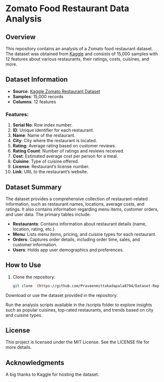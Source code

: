 # Zomato Food Restaurant Data Analysis

## Overview

This repository contains an analysis of a Zomato food restaurant dataset. The dataset was obtained from [Kaggle](https://www.kaggle.com/datasets/anas123siddiqui/zomato-database/data?select=restaurant.csv) and consists of 15,000 samples with 12 features about various restaurants, their ratings, costs, cuisines, and more.

## Dataset Information

- **Source**: [Kaggle Zomato Restaurant Dataset](https://www.kaggle.com/datasets/anas123siddiqui/zomato-database/data?select=restaurant.csv)
- **Samples**: 15,000 records
- **Columns**: 12 features

### Features:

1. **Serial No**: Row index number.
2. **ID**: Unique identifier for each restaurant.
3. **Name**: Name of the restaurant.
4. **City**: City where the restaurant is located.
5. **Rating**: Average rating based on customer reviews.
6. **Rating Count**: Number of ratings and reviews received.
7. **Cost**: Estimated average cost per person for a meal.
8. **Cuisine**: Type of cuisine offered.
9. **License**: Restaurant’s license number.
10. **Link**: URL to the restaurant’s website.

## Dataset Summary

The dataset provides a comprehensive collection of restaurant-related information, such as restaurant names, locations, average costs, and ratings. It also contains information regarding menu items, customer orders, and user data. The primary tables include:

- **Restaurants**: Contains information about restaurant details (name, location, rating, etc.).
- **Menu**: Lists menu items, pricing, and cuisine types for each restaurant.
- **Orders**: Captures order details, including order time, sales, and customer information.
- **Users**: Holds app user demographics and preferences.

## How to Use

1. Clone the repository:
   ```bash
   git clone  (https://github.com/Praveenmittakadapala8794/Dataset-Report_Task-1.git)
Download or use the dataset provided in the repository.

Run the analysis scripts available in the /scripts folder to explore insights such as popular cuisines, top-rated restaurants, and trends based on city and cuisine types.

## License
This project is licensed under the MIT License. See the LICENSE file for more details.

## Acknowledgments
A big thanks to Kaggle for hosting the dataset.
